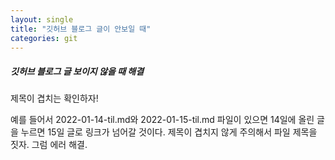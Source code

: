 ```yaml
---
layout: single
title: "깃허브 블로그 글이 안보일 때"
categories: git
---
```




##### 깃허브 블로그 글 보이지 않을 때 해결



제목이 겹치는 확인하자! 

예를 들어서 2022-01-14-til.md와 2022-01-15-til.md 파일이 있으면 14일에 올린 글을 누르면 15일 글로 링크가 넘어갈 것이다. 제목이 겹치지 않게 주의해서 파일 제목을 짓자. 그럼 에러 해결.
